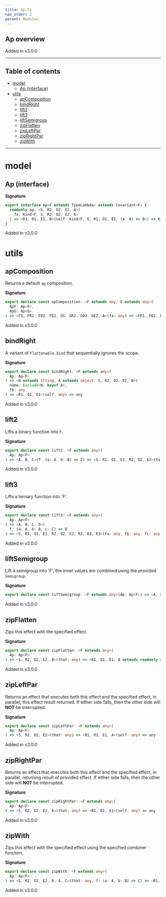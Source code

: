 ```yaml
---
title: Ap.ts
nav_order: 2
parent: Modules
---
```


## Ap overview

Added in v3.0.0

---

<h2 class="text-delta">Table of contents</h2>

- [model](#model)
  - [Ap (interface)](#ap-interface)
- [utils](#utils)
  - [apComposition](#apcomposition)
  - [bindRight](#bindright)
  - [lift2](#lift2)
  - [lift3](#lift3)
  - [liftSemigroup](#liftsemigroup)
  - [zipFlatten](#zipflatten)
  - [zipLeftPar](#zipleftpar)
  - [zipRightPar](#ziprightpar)
  - [zipWith](#zipwith)

---

# model

## Ap (interface)

**Signature**

```ts
export interface Ap<F extends TypeLambda> extends Covariant<F> {
  readonly ap: <S, R2, O2, E2, A>(
    fa: Kind<F, S, R2, O2, E2, A>
  ) => <R1, O1, E1, B>(self: Kind<F, S, R1, O1, E1, (a: A) => B>) => Kind<F, S, R1 & R2, O1 | O2, E1 | E2, B>
}
```

Added in v3.0.0

# utils

## apComposition

Returns a default `ap` composition.

**Signature**

```ts
export declare const apComposition: <F extends any, G extends any>(
  ApF: Ap<F>,
  ApG: Ap<G>
) => <FS, FR2, FO2, FE2, GS, GR2, GO2, GE2, A>(fa: any) => <FR1, FO1, FE1, GR1, GO1, GE1, B>(self: any) => any
```

Added in v3.0.0

## bindRight

A variant of `Flattenable.bind` that sequentially ignores the scope.

**Signature**

```ts
export declare const bindRight: <F extends any>(
  Ap: Ap<F>
) => <N extends string, A extends object, S, R2, O2, E2, B>(
  name: Exclude<N, keyof A>,
  fb: any
) => <R1, O1, E1>(self: any) => any
```

Added in v3.0.0

## lift2

Lifts a binary function into `F`.

**Signature**

```ts
export declare const lift2: <F extends any>(
  Ap: Ap<F>
) => <A, B, C>(f: (a: A, b: B) => C) => <S, R1, O1, E1, R2, O2, E2>(fa: any, fb: any) => any
```

Added in v3.0.0

## lift3

Lifts a ternary function into 'F'.

**Signature**

```ts
export declare const lift3: <F extends any>(
  Ap: Ap<F>
) => <A, B, C, D>(
  f: (a: A, b: B, c: C) => D
) => <S, R1, O1, E1, R2, O2, E2, R3, O3, E3>(fa: any, fb: any, fc: any) => any
```

Added in v3.0.0

## liftSemigroup

Lift a semigroup into 'F', the inner values are combined using the provided `Semigroup`.

**Signature**

```ts
export declare const liftSemigroup: <F extends any>(Ap: Ap<F>) => <A, S, R, O, E>(Semigroup: any) => any
```

Added in v3.0.0

## zipFlatten

Zips this effect with the specified effect.

**Signature**

```ts
export declare const zipFlatten: <F extends any>(
  Ap: Ap<F>
) => <S, R2, O2, E2, B>(that: any) => <R1, O1, E1, A extends readonly unknown[]>(self: any) => any
```

Added in v3.0.0

## zipLeftPar

Returns an effect that executes both this effect and the specified effect,
in parallel, this effect result returned. If either side fails, then the
other side will **NOT** be interrupted.

**Signature**

```ts
export declare const zipLeftPar: <F extends any>(
  Ap: Ap<F>
) => <S, R2, O2, E2>(that: any) => <R1, O1, E1, A>(self: any) => any
```

Added in v3.0.0

## zipRightPar

Returns an effect that executes both this effect and the specified effect,
in parallel, returning result of provided effect. If either side fails,
then the other side will **NOT** be interrupted.

**Signature**

```ts
export declare const zipRightPar: <F extends any>(
  Ap: Ap<F>
) => <S, R2, O2, E2, A>(that: any) => <R1, O1, E1>(self: any) => any
```

Added in v3.0.0

## zipWith

Zips this effect with the specified effect using the
specified combiner function.

**Signature**

```ts
export declare const zipWith: <F extends any>(
  Ap: Ap<F>
) => <S, R2, O2, E2, B, A, C>(that: any, f: (a: A, b: B) => C) => <R1, O1, E1>(self: any) => any
```

Added in v3.0.0
